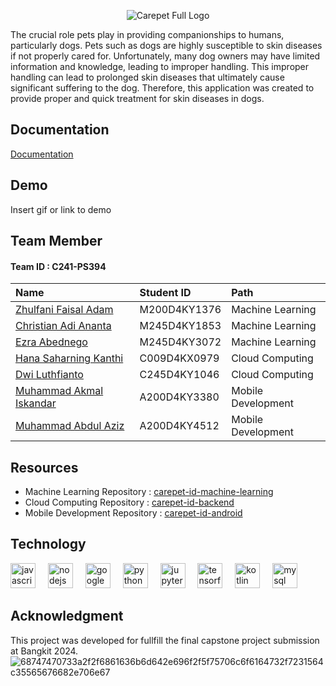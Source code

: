 <div align="center"> 

![Carepet Full Logo](https://github.com/Carepet-ID/.github/assets/90903908/00de59e2-0412-48fb-a7da-985d873e7f51)

</div>

The crucial role pets play in providing companionships to humans, particularly dogs. Pets such as dogs are highly susceptible to skin diseases if not properly cared for. Unfortunately, many dog owners may have limited information and knowledge, leading to improper handling. This improper handling can lead to prolonged skin diseases that ultimately cause significant suffering to the dog. Therefore, this application was created to provide proper and quick treatment for skin diseases in dogs.



## Documentation

[Documentation](https://linktodocumentation)


## Demo

Insert gif or link to demo


## Team Member

#### Team ID : C241-PS394


| Name | Student ID     | Path                       |
| :-------- | :------- | :-------------------------------- |
| [Zhulfani Faisal Adam](https://github.com/zhulfani)      | M200D4KY1376 | Machine Learning |
| [Christian Adi Ananta](https://github.com/Chr1ztt)      | M245D4KY1853 | Machine Learning |
| [Ezra Abednego](https://github.com/Ezpzx)      | M245D4KY3072 | Machine Learning |
| [Hana Saharning Kanthi ](https://github.com/hanaask)      | C009D4KX0979 | Cloud Computing |
| [Dwi Luthfianto](https://github.com/dwiluthfianto)      | C245D4KY1046 | Cloud Computing |
| [Muhammad Akmal Iskandar](https://github.com/Maliskandar)      | A200D4KY3380 | Mobile Development |
| [Muhammad Abdul Aziz](https://github.com/mabduls)      | A200D4KY4512 | Mobile Development |


## Resources

- Machine Learning Repository   : [carepet-id-machine-learning](https://github.com/Carepet-ID/carepet-id-machine-learning)
- Cloud Computing Repository    : [carepet-id-backend](https://github.com/Carepet-ID/carepet-id-backend)
- Mobile Development Repository : [carepet-id-android](https://github.com/Carepet-ID/carepet-id-android)

## Technology
<div align="left">
  <img src="https://cdn.jsdelivr.net/gh/devicons/devicon/icons/javascript/javascript-original.svg" height="40" alt="javascript logo"  />
  <img width="12" />
  <img src="https://cdn.jsdelivr.net/gh/devicons/devicon/icons/nodejs/nodejs-original.svg" height="40" alt="nodejs logo"  />
  <img width="12" />
  <img src="https://cdn.jsdelivr.net/gh/devicons/devicon/icons/googlecloud/googlecloud-original.svg" height="40" alt="googlecloud logo"  />
  <img width="12" />
  <img src="https://cdn.jsdelivr.net/gh/devicons/devicon/icons/python/python-original.svg" height="40" alt="python logo"  />
  <img width="12" />
  <img src="https://cdn.jsdelivr.net/gh/devicons/devicon/icons/jupyter/jupyter-original.svg" height="40" alt="jupyter logo"  />
  <img width="12" />
  <img src="https://cdn.jsdelivr.net/gh/devicons/devicon/icons/tensorflow/tensorflow-original.svg" height="40" alt="tensorflow logo"  />
  <img width="12" />
  <img src="https://cdn.jsdelivr.net/gh/devicons/devicon/icons/kotlin/kotlin-original.svg" height="40" alt="kotlin logo"  />
  <img width="12" />
  <img src="https://cdn.jsdelivr.net/gh/devicons/devicon/icons/mysql/mysql-original.svg" height="40" alt="mysql logo"  />
</div>

###

## Acknowledgment
This project was developed for fullfill the final capstone project submission at Bangkit 2024.
![68747470733a2f2f6861636b6d642e696f2f5f75706c6f6164732f7231564c35565676682e706e67](https://github.com/Carepet-ID/.github/assets/90903908/154015d4-fc80-444d-80ca-97a38c9e1a6c)
